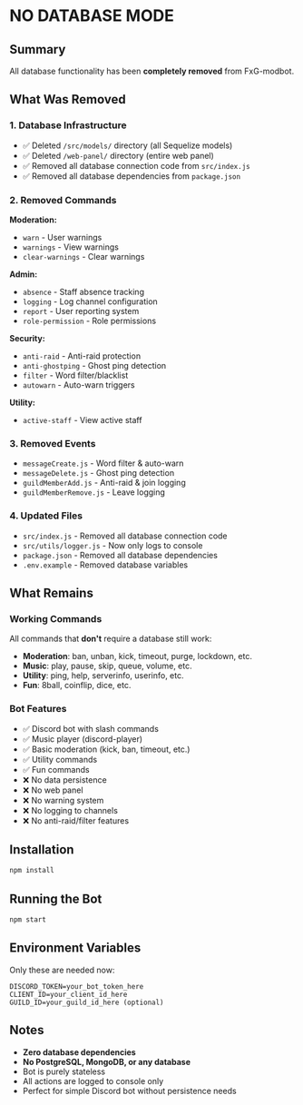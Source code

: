 # NO DATABASE MODE

## Summary
All database functionality has been **completely removed** from FxG-modbot.

## What Was Removed

### 1. Database Infrastructure
- ✅ Deleted `/src/models/` directory (all Sequelize models)
- ✅ Deleted `/web-panel/` directory (entire web panel)
- ✅ Removed all database connection code from `src/index.js`
- ✅ Removed all database dependencies from `package.json`

### 2. Removed Commands
**Moderation:**
- `warn` - User warnings
- `warnings` - View warnings
- `clear-warnings` - Clear warnings

**Admin:**
- `absence` - Staff absence tracking
- `logging` - Log channel configuration
- `report` - User reporting system
- `role-permission` - Role permissions

**Security:**
- `anti-raid` - Anti-raid protection
- `anti-ghostping` - Ghost ping detection
- `filter` - Word filter/blacklist
- `autowarn` - Auto-warn triggers

**Utility:**
- `active-staff` - View active staff

### 3. Removed Events
- `messageCreate.js` - Word filter & auto-warn
- `messageDelete.js` - Ghost ping detection
- `guildMemberAdd.js` - Anti-raid & join logging
- `guildMemberRemove.js` - Leave logging

### 4. Updated Files
- `src/index.js` - Removed all database connection code
- `src/utils/logger.js` - Now only logs to console
- `package.json` - Removed all database dependencies
- `.env.example` - Removed database variables

## What Remains

### Working Commands
All commands that **don't** require a database still work:
- **Moderation**: ban, unban, kick, timeout, purge, lockdown, etc.
- **Music**: play, pause, skip, queue, volume, etc.
- **Utility**: ping, help, serverinfo, userinfo, etc.
- **Fun**: 8ball, coinflip, dice, etc.

### Bot Features
- ✅ Discord bot with slash commands
- ✅ Music player (discord-player)
- ✅ Basic moderation (kick, ban, timeout, etc.)
- ✅ Utility commands
- ✅ Fun commands
- ❌ No data persistence
- ❌ No web panel
- ❌ No warning system
- ❌ No logging to channels
- ❌ No anti-raid/filter features

## Installation
```bash
npm install
```

## Running the Bot
```bash
npm start
```

## Environment Variables
Only these are needed now:
```env
DISCORD_TOKEN=your_bot_token_here
CLIENT_ID=your_client_id_here
GUILD_ID=your_guild_id_here (optional)
```

## Notes
- **Zero database dependencies**
- **No PostgreSQL, MongoDB, or any database**
- Bot is purely stateless
- All actions are logged to console only
- Perfect for simple Discord bot without persistence needs
